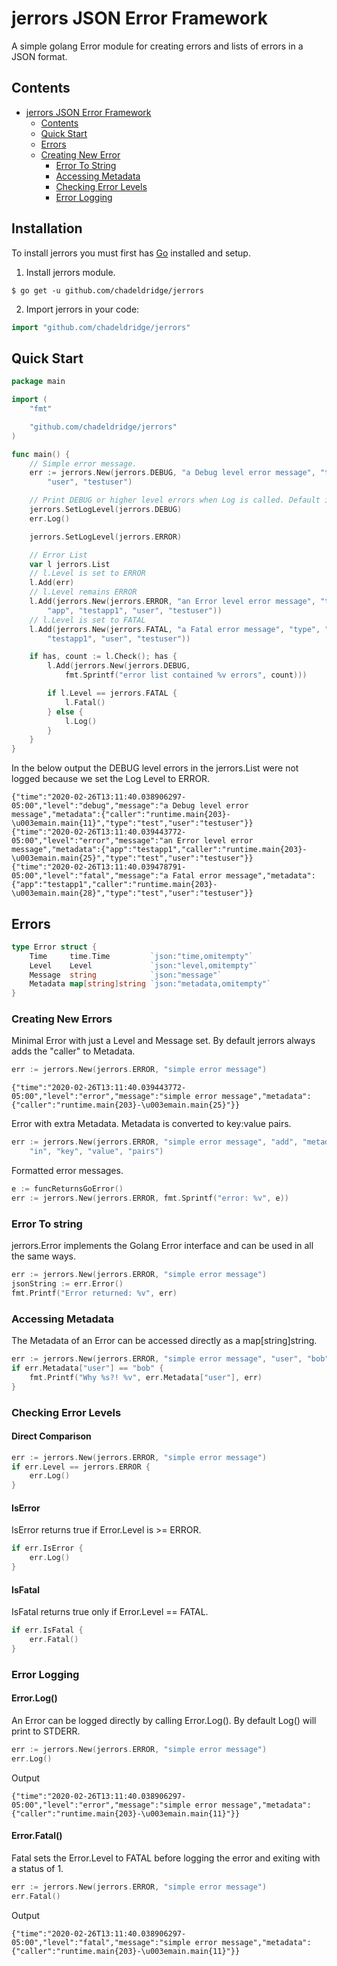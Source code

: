 # jerrors JSON Error Framework
A simple golang Error module for creating errors and lists of errors in a JSON format.


## Contents
- [jerrors JSON Error Framework](#jerrors-json-error-framework)
  - [Contents](#contents)
  - [Quick Start](#quick-start)
  - [Errors](#errors)
  - [Creating New Error](#creating-new-errors)
    - [Error To String](#error-to-string)
    - [Accessing Metadata](#accessing-metadata)
    - [Checking Error Levels](#checking-error-levels)
    - [Error Logging](#error-logging)

## Installation
To install jerrors you must first has [Go](https://golang.org/) installed and setup.
1. Install jerrors module.
```ssh
$ go get -u github.com/chadeldridge/jerrors
```
2. Import jerrors in your code:
```go
import "github.com/chadeldridge/jerrors"
```

## Quick Start
```go
package main

import (
    "fmt"

    "github.com/chadeldridge/jerrors"
)

func main() {
    // Simple error message.
    err := jerrors.New(jerrors.DEBUG, "a Debug level error message", "type", "test",
        "user", "testuser")

    // Print DEBUG or higher level errors when Log is called. Default is INFO.
    jerrors.SetLogLevel(jerrors.DEBUG)
    err.Log()

    jerrors.SetLogLevel(jerrors.ERROR)

    // Error List
    var l jerrors.List
    // l.Level is set to ERROR
    l.Add(err)
    // l.Level remains ERROR
    l.Add(jerrors.New(jerrors.ERROR, "an Error level error message", "type", "test",
        "app", "testapp1", "user", "testuser"))
    // l.Level is set to FATAL
    l.Add(jerrors.New(jerrors.FATAL, "a Fatal error message", "type", "test", "app",
        "testapp1", "user", "testuser"))

    if has, count := l.Check(); has {
        l.Add(jerrors.New(jerrors.DEBUG,
            fmt.Sprintf("error list contained %v errors", count)))

        if l.Level == jerrors.FATAL {
            l.Fatal()
        } else {
            l.Log()
        }
    }
}
```
In the below output the DEBUG level errors in the jerrors.List were not logged because we set the Log Level to ERROR.
```
{"time":"2020-02-26T13:11:40.038906297-05:00","level":"debug","message":"a Debug level error message","metadata":{"caller":"runtime.main{203}-\u003emain.main{11}","type":"test","user":"testuser"}}
{"time":"2020-02-26T13:11:40.039443772-05:00","level":"error","message":"an Error level error message","metadata":{"app":"testapp1","caller":"runtime.main{203}-\u003emain.main{25}","type":"test","user":"testuser"}}
{"time":"2020-02-26T13:11:40.039478791-05:00","level":"fatal","message":"a Fatal error message","metadata":{"app":"testapp1","caller":"runtime.main{203}-\u003emain.main{28}","type":"test","user":"testuser"}}
```

## Errors
```go
type Error struct {
    Time     time.Time         `json:"time,omitempty"`
    Level    Level             `json:"level,omitempty"`
    Message  string            `json:"message"`
    Metadata map[string]string `json:"metadata,omitempty"`
}
```

### Creating New Errors
Minimal Error with just a Level and Message set. By default jerrors always adds the "caller" to Metadata.
```go
err := jerrors.New(jerrors.ERROR, "simple error message")
```
```
{"time":"2020-02-26T13:11:40.039443772-05:00","level":"error","message":"simple error message","metadata":{"caller":"runtime.main{203}-\u003emain.main{25}"}}
```

Error with extra Metadata. Metadata is converted to key:value pairs.
```go
err := jerrors.New(jerrors.ERROR, "simple error message", "add", "metadata",
    "in", "key", "value", "pairs")
```

Formatted error messages.
```go
e := funcReturnsGoError()
err := jerrors.New(jerrors.ERROR, fmt.Sprintf("error: %v", e))
```

### Error To string
jerrors.Error implements the Golang Error interface and can be used in all the same ways.
```go
err := jerrors.New(jerrors.ERROR, "simple error message")
jsonString := err.Error()
fmt.Printf("Error returned: %v", err)
```

### Accessing Metadata
The Metadata of an Error can be accessed directly as a map[string]string.
```go
err := jerrors.New(jerrors.ERROR, "simple error message", "user", "bob")
if err.Metadata["user"] == "bob" {
    fmt.Printf("Why %s?! %v", err.Metadata["user"], err)
}
```

### Checking Error Levels

#### Direct Comparison
```go
err := jerrors.New(jerrors.ERROR, "simple error message")
if err.Level == jerrors.ERROR {
    err.Log()
}
```

#### IsError
IsError returns true if Error.Level is >= ERROR.
```go
if err.IsError {
    err.Log()
}
```

#### IsFatal
IsFatal returns true only if Error.Level == FATAL.
```go
if err.IsFatal {
    err.Fatal()
}
```

### Error Logging

#### Error.Log()
An Error can be logged directly by calling Error.Log(). By default Log() will print to STDERR.
```go
err := jerrors.New(jerrors.ERROR, "simple error message")
err.Log()
```
Output
```
{"time":"2020-02-26T13:11:40.038906297-05:00","level":"error","message":"simple error message","metadata":{"caller":"runtime.main{203}-\u003emain.main{11}"}}
```

#### Error.Fatal()
Fatal sets the Error.Level to FATAL before logging the error and exiting with a status of 1.
```go
err := jerrors.New(jerrors.ERROR, "simple error message")
err.Fatal()
```
Output
```
{"time":"2020-02-26T13:11:40.038906297-05:00","level":"fatal","message":"simple error message","metadata":{"caller":"runtime.main{203}-\u003emain.main{11}"}}
```
